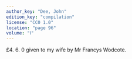 ```yaml
---
author_key: "Dee, John"
edition_key: "compilation"
license: "CC0 1.0"
location: "page 96"
volume: "Ⅰ"
---
```

£4. 6. 0 given to my wife by Mr Francys Wodcote.
